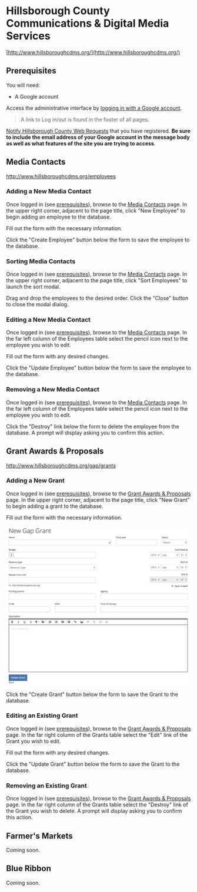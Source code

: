 # Hillsborough County Communications & Digital Media Services

[http://www.hillsboroughcdms.org/](http://www.hillsboroughcdms.org/)

## Prerequisites
You will need:

* A Google account

Access the administrative interface by <a href="http://www.hillsboroughcdms.org/users/auth/google_oauth2" target="_blank">logging in with a Google account</a>.

> A link to Log in/out is found in the footer of all pages.

[Notify Hillsborough County Web Requests](mailto:WebRequest@hillsboroughcounty.org) that you have registered. **Be sure to include the email address of your Google account in the message body as well as what features of the site you are trying to access**.

## Media Contacts

<a href="http://www.hillsboroughcdms.org/employees" target="_blank">http://www.hillsboroughcdms.org/employees</a>

### Adding a New Media Contact
Once logged in (see [prerequisites](https://github.com/Commbocc/hccdms#prerequisites)), browse to the <a href="http://www.hillsboroughcdms.org/employees" target="_blank">Media Contacts</a> page. In the upper right corner, adjacent to the page title, click "New Employee" to begin adding an employee to the database.

Fill out the form with the necessary information.

Click the "Create Employee" button below the form to save the employee to the database.

### Sorting Media Contacts
Once logged in (see [prerequisites](https://github.com/Commbocc/hccdms#prerequisites)), browse to the <a href="http://www.hillsboroughcdms.org/employees" target="_blank">Media Contacts</a> page. In the upper right corner, adjacent to the page title, click "Sort Employees" to launch the sort modal.

Drag and drop the employees to the desired order. Click the "Close" button to close the modal dialog.

### Editing a New Media Contact
Once logged in (see [prerequisites](https://github.com/Commbocc/hccdms#prerequisites)), browse to the <a href="http://www.hillsboroughcdms.org/employees" target="_blank">Media Contacts</a> page. In the far left column of the Employees table select the pencil icon next to the employee you wish to edit.

Fill out the form with any desired changes.

Click the "Update Employee" button below the form to save the employee to the database.

### Removing a New Media Contact
Once logged in (see [prerequisites](https://github.com/Commbocc/hccdms#prerequisites)), browse to the <a href="http://www.hillsboroughcdms.org/employees" target="_blank">Media Contacts</a> page. In the far left column of the Employees table select the pencil icon next to the employee you wish to edit.

Click the "Destroy" link below the form to delete the employee from the database. A prompt will display asking you to confirm this action.

## Grant Awards & Proposals

<a href="http://www.hillsboroughcdms.org/gap/grants" target="_blank">http://www.hillsboroughcdms.org/gap/grants</a>

### Adding a New Grant
Once logged in (see [prerequisites](https://github.com/Commbocc/hccdms#prerequisites)), browse to the <a href="http://www.hillsboroughcdms.org/gap/grants" target="_blank">Grant Awards & Proposals</a> page. In the upper right corner, adjacent to the page title, click "New Grant" to begin adding a grant to the database.

Fill out the form with the necessary information.

![GAP Grant Form](https://raw.githubusercontent.com/Commbocc/hccdms/master/images/gap-grant-form.png "GAP Grant Form")

Click the "Create Grant" button below the form to save the Grant to the database.

### Editing an Existing Grant
Once logged in (see [prerequisites](https://github.com/Commbocc/hccdms#prerequisites)), browse to the <a href="http://www.hillsboroughcdms.org/gap/grants" target="_blank">Grant Awards & Proposals</a> page. In the far right column of the Grants table select the "Edit" link of the Grant you wish to edit.

Fill out the form with any desired changes.

Click the "Update Grant" button below the form to save the Grant to the database.

### Removing an Existing Grant
Once logged in (see [prerequisites](https://github.com/Commbocc/hccdms#prerequisites)), browse to the <a href="http://www.hillsboroughcdms.org/gap/grants" target="_blank">Grant Awards & Proposals</a> page. In the far right column of the Grants table select the "Destroy" link of the Grant you wish to delete. A prompt will display asking you to confirm this action.

## Farmer's Markets
Coming soon.

## Blue Ribbon
Coming soon.
